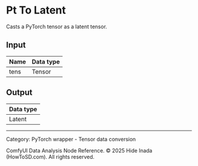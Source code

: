 # Pt To Latent
Casts a PyTorch tensor as a latent tensor.

## Input
| Name | Data type |
|---|---|
| tens | Tensor |

## Output
| Data type |
|---|
| Latent |

<HR>
Category: PyTorch wrapper - Tensor data conversion

ComfyUI Data Analysis Node Reference. © 2025 Hide Inada (HowToSD.com). All rights reserved.

